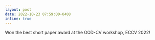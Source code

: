 ```yaml
---
layout: post
date: 2022-10-23 07:59:00-0400
inline: true
---
```


Won the best short paper award at the OOD-CV workshop, ECCV 2022!

